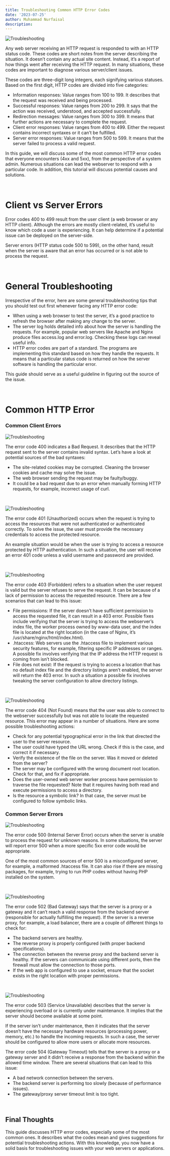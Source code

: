 ```yaml
---
title: Troubleshooting Common HTTP Error Codes
date: '2023-07-25'
author: Muhammad Nurfaisal
description:
---
```


![Troubleshooting](./Images/httperror.png)

Any web server receiving an HTTP request is responded to with an HTTP status code. These codes are short notes from the server describing the situation. It doesn’t contain any actual site content. Instead, it’s a report of how things went after receiving the HTTP request. In many situations, these codes are important to diagnose various server/client issues.

These codes are three-digit long integers, each signifying various statuses. Based on the first digit, HTTP codes are divided into five categories:
- Information responses: Value ranges from 100 to 199. It describes that the request was received and being processed.
- Successful responses: Value ranges from 200 to 299. It says that the action was received, understood, and accepted successfully.
- Redirection messages: Value ranges from 300 to 399. It means that further actions are necessary to complete the request.
- Client error responses: Value ranges from 400 to 499. Either the request contains incorrect syntaxes or it can’t be fulfilled.
- Server error responses: Value ranges from 500 to 599. It means that the server failed to process a valid request.

In this guide, we will discuss some of the most common HTTP error codes that everyone encounters (4xx and 5xx), from the perspective of a system admin. Numerous situations can lead the webserver to respond with a particular code. In addition, this tutorial will discuss potential causes and solutions.

<br>

# Client vs Server Errors
Error codes 400 to 499 result from the user client (a web browser or any HTTP client). Although the errors are mostly client-related, it’s useful to know which code a user is experiencing. It can help determine if a potential issue can be deployed on the server-side.

Server errors (HTTP status code 500 to 599), on the other hand, result when the server is aware that an error has occurred or is not able to process the request.

<br>

# General Troubleshooting
Irrespective of the error, here are some general troubleshooting tips that you should test out first whenever facing any HTTP error code:
- When using a web browser to test the server, it’s a good practice to refresh the browser after making any change to the server.
- The server log holds detailed info about how the server is handling the requests. For example, popular web servers like Apache and Nginx produce files access.log and error.log. Checking these logs can reveal useful info.
- HTTP error codes are part of a standard. The programs are implementing this standard based on how they handle the requests. It means that a particular status code is returned on how the server software is handling the particular error.

This guide should serve as a useful guideline in figuring out the source of the issue.

<br>

# Common HTTP Error
### Common Client Errors

![Troubleshooting](./Images/400.png)

The error code 400 indicates a Bad Request. It describes that the HTTP request sent to the server contains invalid syntax. Let’s have a look at potential sources of the bad syntaxes:
- The site-related cookies may be corrupted. Cleaning the browser cookies and cache may solve the issue.
- The web browser sending the request may be faulty/buggy.
- It could be a bad request due to an error when manually forming HTTP requests, for example, incorrect usage of curl.

<br>

![Troubleshooting](./Images/401.png)

The error code 401 (Unauthorized) occurs when the request is trying to access the resources that were not authenticated or authenticated correctly. To solve the issue, the user must provide the necessary credentials to access the protected resource.

An example situation would be when the user is trying to access a resource protected by HTTP authentication. In such a situation, the user will receive an error 401 code unless a valid username and password are provided.

<br>

![Troubleshooting](./Images/403.png)

The error code 403 (Forbidden) refers to a situation when the user request is valid but the server refuses to serve the request. It can be because of a lack of permission to access the requested resource. There are a few scenarios that can lead to this issue:
- File permissions: If the server doesn’t have sufficient permission to access the requested file, it can result in a 403 error. Possible fixes include verifying that the server is trying to access the webserver’s index file, the worker process owned by www-data user, and the index file is located at the right location (in the case of Nginx, it’s /usr/share/nginx/html/index.html).
- .htaccess: Web servers use the .htaccess file to implement various security features, for example, filtering specific IP addresses or ranges. A possible fix involves verifying that the IP address the HTTP request is coming from isn’t blocked.
- File does not exist: If the request is trying to access a location that has no default index file and the directory listings aren’t enabled, the server will return the 403 error. In such a situation a possible fix involves tweaking the server configuration to allow directory listings.

<br>

![Troubleshooting](./Images/404.png)

The error code 404 (Not Found) means that the user was able to connect to the webserver successfully but was not able to locate the requested resource. This error may appear in a number of situations. Here are some possible troubleshooting actions:
- Check for any potential typographical error in the link that directed the user to the server resource.
- The user could have typed the URL wrong. Check if this is the case, and correct it if necessary.
- Verify the existence of the file on the server. Was it moved or deleted from the server?
- The server may be configured with the wrong document root location. Check for that, and fix if appropriate.
- Does the user-owned web server worker process have permission to traverse the file requested? Note that it requires having both read and execute permissions to access a directory.
- Is the resource a symbolic link? In that case, the server must be configured to follow symbolic links.


### Common Server Errors

![Troubleshooting](./Images/500.png)

The error code 500 (Internal Server Error) occurs when the server is unable to process the request for unknown reasons. In some situations, the server will report error 500 when a more specific 5xx error code would be appropriate.

One of the most common sources of error 500 is a misconfigured server, for example, a malformed .htaccess file. It can also rise if there are missing packages, for example, trying to run PHP codes without having PHP installed on the system.

<br>

![Troubleshooting](./Images/502.png)

The error code 502 (Bad Gateway) says that the server is a proxy or a gateway and it can’t reach a valid response from the backend server (responsible for actually fulfilling the request). If the server is a reverse proxy, for example, a load balancer, there are a couple of different things to check for:
- The backend servers are healthy.
- The reverse proxy is properly configured (with proper backend specifications).
- The connection between the reverse proxy and the backend server is healthy. If the servers can communicate using different ports, then the firewall must allow the connection to those ports.
- If the web app is configured to use a socket, ensure that the socket exists in the right location with proper permissions.

<br>

![Troubleshooting](./Images/503.png)

The error code 503 (Service Unavailable) describes that the server is experiencing overload or is currently under maintenance. It implies that the server should become available at some point.

If the server isn’t under maintenance, then it indicates that the server doesn’t have the necessary hardware resources (processing power, memory, etc.) to handle the incoming requests. In such a case, the server should be configured to allow more users or allocate more resources.

The error code 504 (Gateway Timeout) tells that the server is a proxy or a gateway server and it didn’t receive a response from the backend within the allowed time window. There are several situations that can lead to this issue:
- A bad network connection between the servers.
- The backend server is performing too slowly (because of performance issues). 
- The gateway/proxy server timeout limit is too tight.

<br>

## Final Thoughts
This guide discusses HTTP error codes, especially some of the most common ones. It describes what the codes mean and gives suggestions for potential troubleshooting actions. With this knowledge, you now have a solid basis for troubleshooting issues with your web servers or applications.